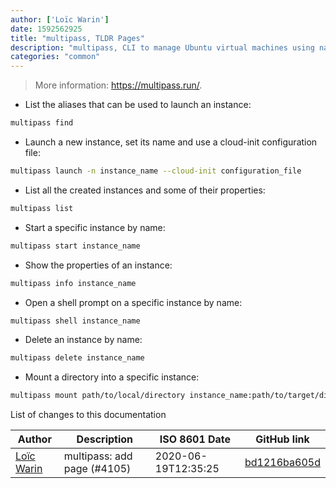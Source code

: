 ```yaml
---
author: ['Loïc Warin']
date: 1592562925
title: "multipass, TLDR Pages"
description: "multipass, CLI to manage Ubuntu virtual machines using native hypervisors."
categories: "common"
---
```

> More information: <https://multipass.run/>.

- List the aliases that can be used to launch an instance:

```bash
multipass find
```

- Launch a new instance, set its name and use a cloud-init configuration file:

```bash
multipass launch -n instance_name --cloud-init configuration_file
```

- List all the created instances and some of their properties:

```bash
multipass list
```

- Start a specific instance by name:

```bash
multipass start instance_name
```

- Show the properties of an instance:

```bash
multipass info instance_name
```

- Open a shell prompt on a specific instance by name:

```bash
multipass shell instance_name
```

- Delete an instance by name:

```bash
multipass delete instance_name
```

- Mount a directory into a specific instance:

```bash
multipass mount path/to/local/directory instance_name:path/to/target/directory
```
List of changes to this documentation


Author | Description | ISO 8601 Date | GitHub link
------|-----|-----|-----
[Loïc Warin](mailto:loic.warin@disroot.org) | multipass: add page (#4105) | 2020-06-19T12:35:25 | [bd1216ba605d](https://github.com/tldr-pages/tldr/commit/bd1216ba605df9b7df3e92dc2a57b0ab92d15ed4)

